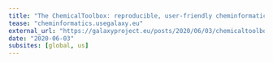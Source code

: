 ```yaml
---
title: "The ChemicalToolbox: reproducible, user-friendly cheminformatics analysis on the Galaxy platform"
tease: "cheminformatics.usegalaxy.eu"
external_url: "https://galaxyproject.eu/posts/2020/06/03/chemicaltoolbox-paper/"
date: "2020-06-03"
subsites: [global, us]
---
```

